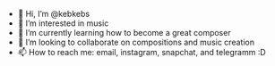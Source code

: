 - 👋 Hi, I’m @kebkebs
- 👀 I’m interested in music
- 🌱 I’m currently learning how to become a great composer
- 💞️ I’m looking to collaborate on compositions and music creation 
- 📫 How to reach me: email, instagram, snapchat, and telegramm :D

